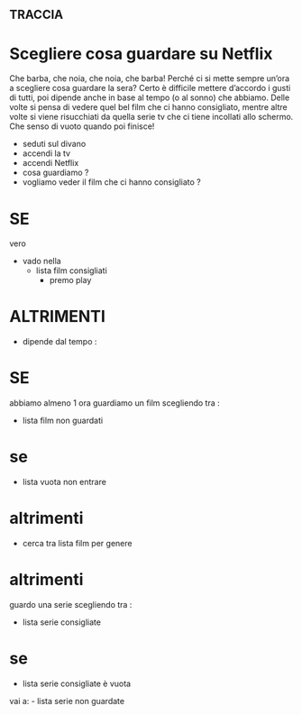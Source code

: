 <!-- ****************
    HUMAN CODE
**************** -->

## TRACCIA

# Scegliere cosa guardare su Netflix

Che barba, che noia, che noia, che barba!
Perché ci si mette sempre un’ora a scegliere cosa guardare la sera? Certo è difficile mettere d’accordo i gusti di tutti, poi dipende anche in base al tempo (o al sonno) che abbiamo. Delle volte si pensa di vedere quel bel film che ci hanno consigliato, mentre altre volte si viene risucchiati da quella serie tv che ci tiene incollati allo schermo. Che senso di vuoto quando poi finisce!

- seduti sul divano
- accendi la tv
- accendi Netflix
- cosa guardiamo ?
- vogliamo veder il film che ci hanno consigliato ?

# SE

vero

- vado nella
  - lista film consigliati
    - premo play

# ALTRIMENTI

- dipende dal tempo :

# SE

abbiamo almeno 1 ora guardiamo un film scegliendo tra :

- lista film non guardati

# se

- lista vuota non entrare

# altrimenti

- cerca tra lista film per genere

# altrimenti

guardo una serie scegliendo tra :

- lista serie consigliate

# se

- lista serie consigliate è vuota

vai a: - lista serie non guardate
